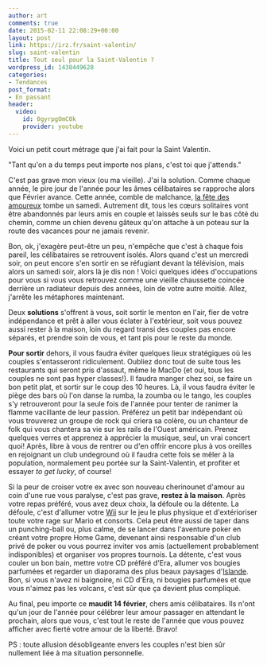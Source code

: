 ```yaml
---
author: art
comments: true
date: 2015-02-11 22:08:29+00:00
layout: post
link: https://irz.fr/saint-valentin/
slug: saint-valentin
title: Tout seul pour la Saint-Valentin ?
wordpress_id: 1438449628
categories:
- Tendances
post_format:
- En passant
header:
  video:
    id: 0gyrpgOmC0k
    provider: youtube
---
```


Voici un petit court métrage que j'ai fait pour la Saint Valentin.

"Tant qu'on a du temps peut importe nos plans, c'est toi que j'attends."

C'est pas grave mon vieux (ou ma vieille). J'ai la solution. Comme chaque année, le pire jour de l'année pour les âmes célibataires se rapproche alors que Février avance. Cette année, comble de malchance, [la fête des amoureux](https://irz.fr/vanne-de-saint-valentin) tombe un samedi.<!-- more --> Autrement dit, tous les cœurs solitaires vont être abandonnés par leurs amis en couple et laissés seuls sur le bas côté du chemin, comme un chien devenu gâteux qu'on attache à un poteau sur la route des vacances pour ne jamais revenir.

Bon, ok, j'exagère peut-être un peu, n'empêche que c'est à chaque fois pareil, les célibataires se retrouvent isolés. Alors quand c'est un mercredi soir, on peut encore s'en sortir en se réfugiant devant la télévision, mais alors un samedi soir, alors là je dis non ! Voici quelques idées d'occupations pour vous si vous vous retrouvez comme une vieille chaussette coincée derrière un radiateur depuis des années, loin de votre autre moitié. Allez, j'arrête les métaphores maintenant.

Deux **solutions** s'offrent à vous, soit sortir le menton en l'air, fier de votre indépendance et prêt à aller vous éclater à l'extérieur, soit vous pouvez aussi rester à la maison, loin du regard transi des couples pas encore séparés, et prendre soin de vous, et tant pis pour le reste du monde.

**Pour sortir** dehors, il vous faudra éviter quelques lieux stratégiques où les couples s'entasseront ridiculement. Oubliez donc tout de suite tous les restaurants qui seront pris d'assaut, même le MacDo (et oui, tous les couples ne sont pas hyper classes!). Il faudra manger chez soi, se faire un bon petit plat, et sortir sur le coup des 10 heures. Là, il vous faudra éviter le piège des bars où l'on danse la rumba, la zoumba ou le tango, les couples s'y retrouveront pour la seule fois de l'année pour tenter de ranimer la flamme vacillante de leur passion. Préférez un petit bar indépendant où vous trouverez un groupe de rock qui criera sa colère, ou un chanteur de folk qui vous chantera sa vie sur les rails de l'Ouest américain. Prenez quelques verres et apprenez à apprécier la musique, seul, un vrai concert quoi! Après, libre à vous de rentrer ou d'en offrir encore plus à vos oreilles en rejoignant un club undeground où il faudra cette fois se mêler à la population, normalement peu portée sur la Saint-Valentin, et profiter et essayer _to get lucky_, of course!

Si la peur de croiser votre ex avec son nouveau cherinounet d'amour au coin d'une rue vous paralyse, c'est pas grave, **restez à la maison**. Après votre repas préféré, vous avez deux choix, la défoule ou la détente. La défoule, c'est d'allumer votre [Wii](https://www.nintendo.fr/Wii/Wii-94559.html) sur le jeu le plus physique et d'extérioriser toute votre rage sur Mario et consorts. Cela peut être aussi de taper dans un punching-ball ou, plus calme, de se lancer dans l'aventure poker en créant votre propre Home Game, devenant ainsi responsable d'un club privé de poker ou vous pourrez inviter vos amis (actuellement probablement indisponibles) et organiser vos propres tournois. La détente, c'est vous couler un bon bain, mettre votre CD préféré d'Era, allumer vos bougies parfumées et regarder un diaporama des plus beaux paysages d'[Islande](http://www.voyage-islande.fr/). Bon, si vous n'avez ni baignoire, ni CD d'Era, ni bougies parfumées et que vous n'aimez pas les volcans, c'est sûr que ça devient plus compliqué.

Au final, peu importe ce **maudit 14 février**, chers amis célibataires. Ils n'ont qu'un jour de l'année pour célébrer leur amour passager en attendant le prochain, alors que vous, c'est tout le reste de l'année que vous pouvez afficher avec fierté votre amour de la liberté. Bravo!

PS : toute allusion désobligeante envers les couples n'est bien sûr nullement liée à ma situation personnelle.
